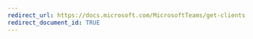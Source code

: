 ```yaml
---
redirect_url: https://docs.microsoft.com/MicrosoftTeams/get-clients
redirect_document_id: TRUE 
---
```

